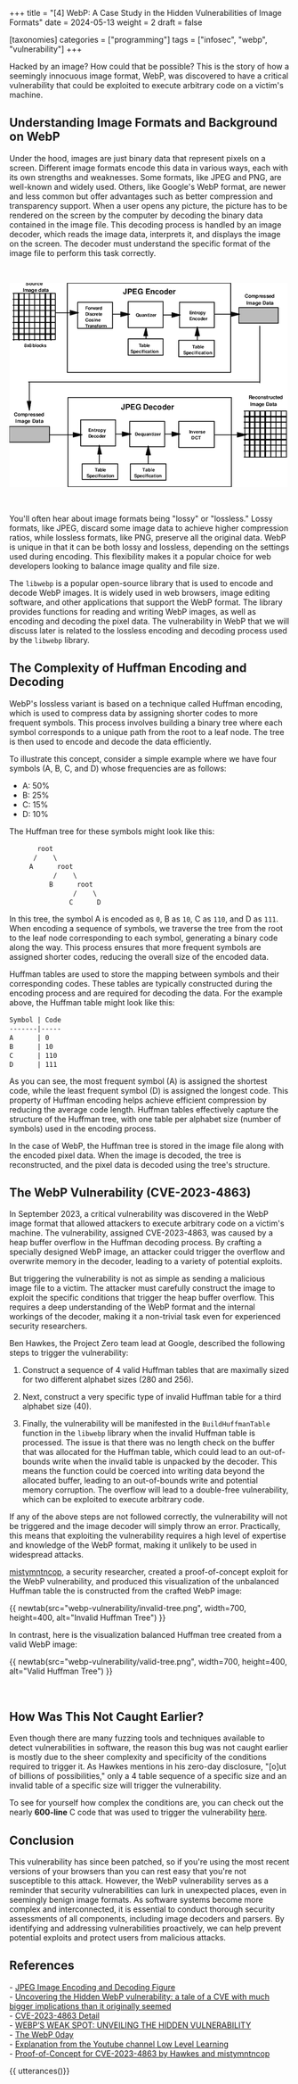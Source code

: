 +++
title = "[4] WebP: A Case Study in the Hidden Vulnerabilities of Image Formats"
date = 2024-05-13
weight = 2
draft = false

[taxonomies]
categories = ["programming"]
tags = ["infosec", "webp", "vulnerability"]
+++

Hacked by an image? How could that be possible? This is the story of how a seemingly innocuous image format, WebP, was discovered to have a critical vulnerability that could be exploited to execute arbitrary code on a victim's machine.

<!-- more -->

## Understanding Image Formats and Background on WebP

Under the hood, images are just binary data that represent pixels on a screen. Different image formats encode this data in various ways, each with its own strengths and weaknesses. Some formats, like JPEG and PNG, are well-known and widely used. Others, like Google's WebP format, are newer and less common but offer advantages such as better compression and transparency support. When a user opens any picture, the picture has to be rendered on the screen by the computer by decoding the binary data contained in the image file. This decoding process is handled by an image decoder, which reads the image data, interprets it, and displays the image on the screen. The decoder must understand the specific format of the image file to perform this task correctly.

<br/>

![JPEG Image Decoding Process](image-encode-decode.png)

<br/>

You'll often hear about image formats being "lossy" or "lossless." Lossy formats, like JPEG, discard some image data to achieve higher compression ratios, while lossless formats, like PNG, preserve all the original data. WebP is unique in that it can be both lossy and lossless, depending on the settings used during encoding. This flexibility makes it a popular choice for web developers looking to balance image quality and file size.

The `libwebp` is a popular open-source library that is used to encode and decode WebP images. It is widely used in web browsers, image editing software, and other applications that support the WebP format. The library provides functions for reading and writing WebP images, as well as encoding and decoding the pixel data. The vulnerability in WebP that we will discuss later is related to the lossless encoding and decoding process used by the `libwebp` library.

## The Complexity of Huffman Encoding and Decoding

WebP's lossless variant is based on a technique called Huffman encoding, which is used to compress data by assigning shorter codes to more frequent symbols. This process involves building a binary tree where each symbol corresponds to a unique path from the root to a leaf node. The tree is then used to encode and decode the data efficiently.

To illustrate this concept, consider a simple example where we have four symbols (A, B, C, and D) whose frequencies are as follows:

- A: 50%
- B: 25%
- C: 15%
- D: 10%

The Huffman tree for these symbols might look like this:

```
       root
      /    \
     A      root
           /    \
          B      root
                /    \
               C      D
```

In this tree, the symbol A is encoded as `0`, B as `10`, C as `110`, and D as `111`. When encoding a sequence of symbols, we traverse the tree from the root to the leaf node corresponding to each symbol, generating a binary code along the way. This process ensures that more frequent symbols are assigned shorter codes, reducing the overall size of the encoded data.

Huffman tables are used to store the mapping between symbols and their corresponding codes. These tables are typically constructed during the encoding process and are required for decoding the data. For the example above, the Huffman table might look like this:

```
Symbol | Code
-------|-----
A      | 0
B      | 10
C      | 110
D      | 111
```

As you can see, the most frequent symbol (A) is assigned the shortest code, while the least frequent symbol (D) is assigned the longest code. This property of Huffman encoding helps achieve efficient compression by reducing the average code length. Huffman tables effectively capture the structure of the Huffman tree, with one table per alphabet size (number of symbols) used in the encoding process.

In the case of WebP, the Huffman tree is stored in the image file along with the encoded pixel data. When the image is decoded, the tree is reconstructed, and the pixel data is decoded using the tree's structure.

## The WebP Vulnerability (CVE-2023-4863)

In September 2023, a critical vulnerability was discovered in the WebP image format that allowed attackers to execute arbitrary code on a victim's machine. The vulnerability, assigned CVE-2023-4863, was caused by a heap buffer overflow in the Huffman decoding process. By crafting a specially designed WebP image, an attacker could trigger the overflow and overwrite memory in the decoder, leading to a variety of potential exploits.

But triggering the vulnerability is not as simple as sending a malicious image file to a victim. The attacker must carefully construct the image to exploit the specific conditions that trigger the heap buffer overflow. This requires a deep understanding of the WebP format and the internal workings of the decoder, making it a non-trivial task even for experienced security researchers.

Ben Hawkes, the Project Zero team lead at Google, described the following steps to trigger the vulnerability:

1. Construct a sequence of 4 valid Huffman tables that are maximally sized for two different alphabet sizes (280 and 256).

2. Next, construct a very specific type of invalid Huffman table for a third alphabet size (40).

3. Finally, the vulnerability will be manifested in the `BuildHuffmanTable` function in the `libwebp` library when the invalid Huffman table is processed. The issue is that there was no length check on the buffer that was allocated for the Huffman table, which could lead to an out-of-bounds write when the invalid table is unpacked by the decoder. This means the function could be coerced into writing data beyond the allocated buffer, leading to an out-of-bounds write and potential memory corruption. The overflow will lead to a double-free vulnerability, which can be exploited to execute arbitrary code.

If any of the above steps are not followed correctly, the vulnerability will not be triggered and the image decoder will simply throw an error. Practically, this means that exploiting the vulnerability requires a high level of expertise and knowledge of the WebP format, making it unlikely to be used in widespread attacks.

[mistymntncop](https://github.com/mistymntncop), a security researcher, created a proof-of-concept exploit for the WebP vulnerability, and produced this visualization of the unbalanced Huffman table the is constructed from the crafted WebP image:

{{ newtab(src="webp-vulnerability/invalid-tree.png", width=700, height=400, alt="Invalid Huffman Tree") }}

In contrast, here is the visualization balanced Huffman tree created from a valid WebP image:

{{ newtab(src="webp-vulnerability/valid-tree.png", width=700, height=400, alt="Valid Huffman Tree") }}

<br/>

## How Was This Not Caught Earlier?

Even though there are many fuzzing tools and techniques available to detect vulnerabilities in software, the reason this bug was not caught earlier is mostly due to the sheer complexity and specificity of the conditions required to trigger it. As Hawkes mentions in his zero-day disclosure, "\[o\]ut of billions of possibilities," only a 4 table sequence of a specific size and an invalid table of a specific size will trigger the vulnerability.

To see for yourself how complex the conditions are, you can check out the nearly **600-line** C code that was used to trigger the vulnerability [here](https://github.com/mistymntncop/CVE-2023-4863/blob/main/craft.c).

## Conclusion

This vulnerability has since been patched, so if you're using the most recent versions of your browsers than you can rest easy that you're not susceptible to this attack. However, the WebP vulnerability serves as a reminder that security vulnerabilities can lurk in unexpected places, even in seemingly benign image formats. As software systems become more complex and interconnected, it is essential to conduct thorough security assessments of all components, including image decoders and parsers. By identifying and addressing vulnerabilities proactively, we can help prevent potential exploits and protect users from malicious attacks.

## References

\- [JPEG Image Encoding and Decoding Figure](https://www.researchgate.net/profile/Borko-Furht/publication/229038449/figure/fig4/AS:667829439311887@1536234354786/Block-diagram-of-sequential-JPEG-encoder-and-decoder-JPEG-Encoder-The-original-samples.png) \
\- [Uncovering the Hidden WebP vulnerability: a tale of a CVE with much bigger implications than it originally seemed](https://blog.cloudflare.com/uncovering-the-hidden-webp-vulnerability-cve-2023-4863) \
\- [CVE-2023-4863 Detail](https://www.cvedetails.com/cve/CVE-2023-4863) \
\- [WEBP’S WEAK SPOT: UNVEILING THE HIDDEN VULNERABILITY](<https://prisminfosec.com/webps-weak-spot-unveiling-the-hidden-vulnerability/#:~:text=Last%20month%20(September%202023)%2C,under%20CVE%2D2023%2D4863.>) \
\- [The WebP 0day](https://blog.isosceles.com/the-webp-0day/) \
\- [Explanation from the Youtube channel Low Level Learning](https://www.youtube.com/watch?v=89ysXVYH2Sk) \
\- [Proof-of-Concept for CVE-2023-4863 by Hawkes and mistymntncop](https://github.com/mistymntncop/CVE-2023-4863/tree/main)

{{ utterances()}}
